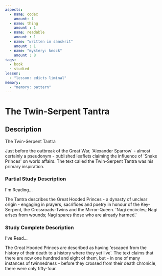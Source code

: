 ```yaml
---
aspects: 
  - name: codex
    amount: 1
  - name: thing
    amount : 1
  - name: readable
    amount : 1
  - name: "written in sanskrit"
    amount : 1
  - name: "mystery: knock"
    amount : 8
tags:
  - book
  - studied
lesson:
  - "lesson: edicts liminal"
memory:
  - "memory: pattern"
---
```


# The Twin-Serpent Tantra

## Description
The Twin-Serpent Tantra

Just before the outbreak of the Great War, 'Alexander Sparrow' - almost certainly a pseudonym - published leaflets claiming the influence of 'Snake Princes' on world affairs. The text called the Twin-Serpent Tantra was his primary inspiration.
### Partial Study Description
I'm Reading...

The Tantra describes the Great Hooded Princes - a dynasty of unclear origin - engaging in prayers, sacrifices and poetry in honour of the Key-Serpent, the Crossroads-Twins and the Mirror-Queen. 'Nagi encircles; Nagi arises from wounds; Nagi spares those who are already harmed.'
### Study Complete Description
I've Read...

The Great Hooded Princes are described as having 'escaped from the history of their death to a history where they yet live'. The text claims that there are now one hundred and eight of them, but - in one of many instances of twinnedness - before they crossed from their death chronicle, there were only fifty-four.